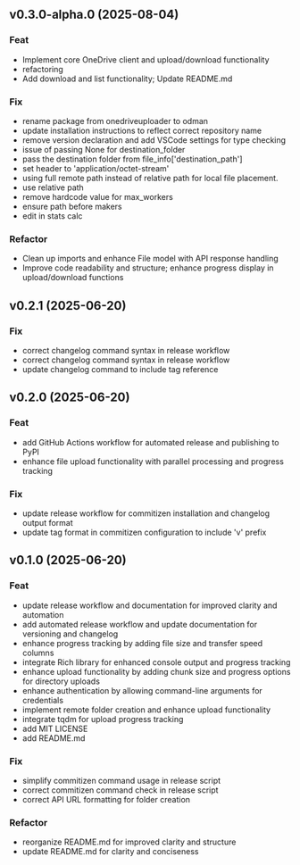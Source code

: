 ## v0.3.0-alpha.0 (2025-08-04)

### Feat

- Implement core OneDrive client and upload/download functionality
- refactoring
- Add download and list functionality; Update README.md

### Fix

- rename package from onedriveuploader to odman
- update installation instructions to reflect correct repository name
- remove version declaration and add VSCode settings for type checking
- issue of passing None for destination_folder
- pass the destination folder from file_info['destination_path']
- set header to 'application/octet-stream'
- using full remote path instead of relative path for local file placement.
- use relative path
- remove hardcode value for max_workers
- ensure path before makers
- edit in stats calc

### Refactor

- Clean up imports and enhance File model with API response handling
- Improve code readability and structure; enhance progress display in upload/download functions

## v0.2.1 (2025-06-20)

### Fix

- correct changelog command syntax in release workflow
- correct changelog command syntax in release workflow
- update changelog command to include tag reference

## v0.2.0 (2025-06-20)

### Feat

- add GitHub Actions workflow for automated release and publishing to PyPI
- enhance file upload functionality with parallel processing and progress tracking

### Fix

- update release workflow for commitizen installation and changelog output format
- update tag format in commitizen configuration to include 'v' prefix

## v0.1.0 (2025-06-20)

### Feat

- update release workflow and documentation for improved clarity and automation
- add automated release workflow and update documentation for versioning and changelog
- enhance progress tracking by adding file size and transfer speed columns
- integrate Rich library for enhanced console output and progress tracking
- enhance upload functionality by adding chunk size and progress options for directory uploads
- enhance authentication by allowing command-line arguments for credentials
- implement remote folder creation and enhance upload functionality
- integrate tqdm for upload progress tracking
- add MIT LICENSE
- add README.md

### Fix

- simplify commitizen command usage in release script
- correct commitizen command check in release script
- correct API URL formatting for folder creation

### Refactor

- reorganize README.md for improved clarity and structure
- update README.md for clarity and conciseness
